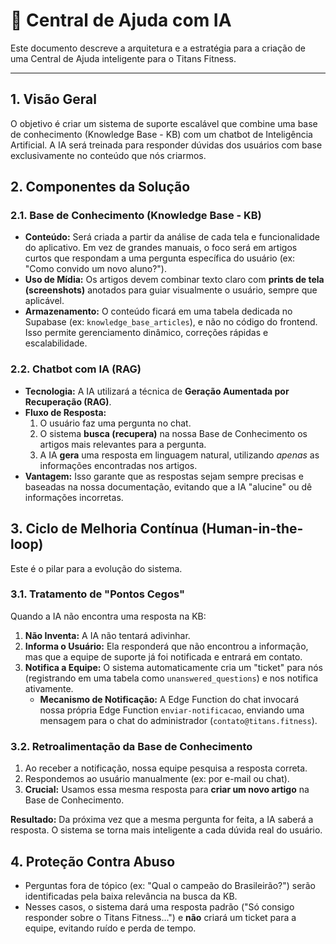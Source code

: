 # 🤖 Central de Ajuda com IA

Este documento descreve a arquitetura e a estratégia para a criação de uma Central de Ajuda inteligente para o Titans Fitness.

---

## 1. Visão Geral

O objetivo é criar um sistema de suporte escalável que combine uma base de conhecimento (Knowledge Base - KB) com um chatbot de Inteligência Artificial. A IA será treinada para responder dúvidas dos usuários com base exclusivamente no conteúdo que nós criarmos.

## 2. Componentes da Solução

### 2.1. Base de Conhecimento (Knowledge Base - KB)

-   **Conteúdo:** Será criada a partir da análise de cada tela e funcionalidade do aplicativo. Em vez de grandes manuais, o foco será em artigos curtos que respondam a uma pergunta específica do usuário (ex: "Como convido um novo aluno?").
-   **Uso de Mídia:** Os artigos devem combinar texto claro com **prints de tela (screenshots)** anotados para guiar visualmente o usuário, sempre que aplicável.
-   **Armazenamento:** O conteúdo ficará em uma tabela dedicada no Supabase (ex: `knowledge_base_articles`), e não no código do frontend. Isso permite gerenciamento dinâmico, correções rápidas e escalabilidade.

### 2.2. Chatbot com IA (RAG)

-   **Tecnologia:** A IA utilizará a técnica de **Geração Aumentada por Recuperação (RAG)**.
-   **Fluxo de Resposta:**
    1.  O usuário faz uma pergunta no chat.
    2.  O sistema **busca (recupera)** na nossa Base de Conhecimento os artigos mais relevantes para a pergunta.
    3.  A IA **gera** uma resposta em linguagem natural, utilizando *apenas* as informações encontradas nos artigos.
-   **Vantagem:** Isso garante que as respostas sejam sempre precisas e baseadas na nossa documentação, evitando que a IA "alucine" ou dê informações incorretas.

## 3. Ciclo de Melhoria Contínua (Human-in-the-loop)

Este é o pilar para a evolução do sistema.

### 3.1. Tratamento de "Pontos Cegos"

Quando a IA não encontra uma resposta na KB:

1.  **Não Inventa:** A IA não tentará adivinhar.
2.  **Informa o Usuário:** Ela responderá que não encontrou a informação, mas que a equipe de suporte já foi notificada e entrará em contato.
3.  **Notifica a Equipe:** O sistema automaticamente cria um "ticket" para nós (registrando em uma tabela como `unanswered_questions`) e nos notifica ativamente.
    -   **Mecanismo de Notificação:** A Edge Function do chat invocará nossa própria Edge Function `enviar-notificacao`, enviando uma mensagem para o chat do administrador (`contato@titans.fitness`).

### 3.2. Retroalimentação da Base de Conhecimento

1.  Ao receber a notificação, nossa equipe pesquisa a resposta correta.
2.  Respondemos ao usuário manualmente (ex: por e-mail ou chat).
3.  **Crucial:** Usamos essa mesma resposta para **criar um novo artigo** na Base de Conhecimento.

**Resultado:** Da próxima vez que a mesma pergunta for feita, a IA saberá a resposta. O sistema se torna mais inteligente a cada dúvida real do usuário.

## 4. Proteção Contra Abuso

-   Perguntas fora de tópico (ex: "Qual o campeão do Brasileirão?") serão identificadas pela baixa relevância na busca da KB.
-   Nesses casos, o sistema dará uma resposta padrão ("Só consigo responder sobre o Titans Fitness...") e **não** criará um ticket para a equipe, evitando ruído e perda de tempo.
